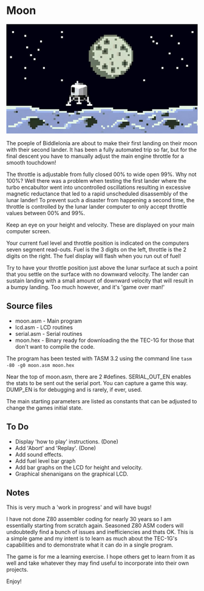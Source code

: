 # Moon #

![Lunar Lander](Moon.jpg)

The poeple of Biddlelonia are about to make their first landing on their moon with their second lander. It has been a fully automated trip so far, but for the final descent you have to manually adjust the main engine throttle for a smooth touchdown!

The throttle is adjustable from fully closed 00% to wide open 99%. Why not 100%? Well there was a problem when testing the first lander where the turbo encabultor went into uncontrolled oscillations resulting in excessive magnetic reductance that led to a rapid unscheduled disassembly of the lunar lander! To prevent such a disaster from happening a second time, the throttle is controlled by the lunar lander computer to only accept throttle values between 00% and 99%.

Keep an eye on your height and velocity. These are displayed on your main computer screen.

Your current fuel level and throttle position is indicated on the computers seven segment read-outs. Fuel is the 3 digits on the left, throttle is the 2 digits on the right. The fuel display will flash when you run out of fuel!

Try to have your throttle position just above the lunar surface at such a point that you settle on the surface with no downward velocity. The lander can sustain landing with a small amount of downward velocity that will result in a bumpy landing. Too much however, and it's 'game over man!'

## Source files ##
  - moon.asm - Main program
  - lcd.asm - LCD routines
  - serial.asm - Serial routines
  - moon.hex - Binary ready for downloading the the TEC-1G for those that don't want to compile the code.

The program has been tested with TASM 3.2 using the command line 
`tasm -80 -g0 moon.asm moon.hex`

Near the top of moon.asm, there are 2 #defines. SERIAL_OUT_EN enables the stats to be sent out the serial port. You can capture a game this way. DUMP_EN is for debugging and is rarely, if ever, used.

The main starting parameters are listed as constants that can be adjusted to change the games initial state.

## To Do ##
  - Display 'how to play' instructions. (Done)
  - Add 'Abort' and 'Replay'. (Done)
  - Add sound effects.
  - Add fuel level bar graph
  - Add bar graphs on the LCD for height and velocity.
  - Graphical shenanigans on the graphical LCD.

## Notes ##
This is very much a 'work in progress' and will have bugs!

I have not done Z80 assembler coding for nearly 30 years so I am essentially starting from scratch again. Seasoned Z80 ASM coders will undoubtedly find a bunch of issues and inefficiencies and thats OK. This is a simple game and my intent is to learn as much about the TEC-1G's capabilities and to demonstrate what it can do in a single program.

The game is for me a learning exercise. I hope others get to learn from it as well and take whatever they may find useful to incorporate into their own projects.

Enjoy!
